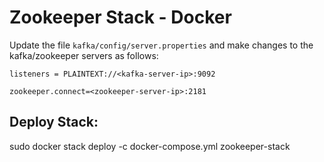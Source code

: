 # Zookeeper Stack - Docker 

Update the file `kafka/config/server.properties` and make changes to the kafka/zookeeper servers as follows:

`listeners = PLAINTEXT://<kafka-server-ip>:9092`

`zookeeper.connect=<zookeeper-server-ip>:2181`

## Deploy Stack:

sudo docker stack deploy -c docker-compose.yml zookeeper-stack
